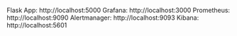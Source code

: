 Flask App: http://localhost:5000
Grafana: http://localhost:3000
Prometheus: http://localhost:9090
Alertmanager: http://localhost:9093
Kibana: http://localhost:5601